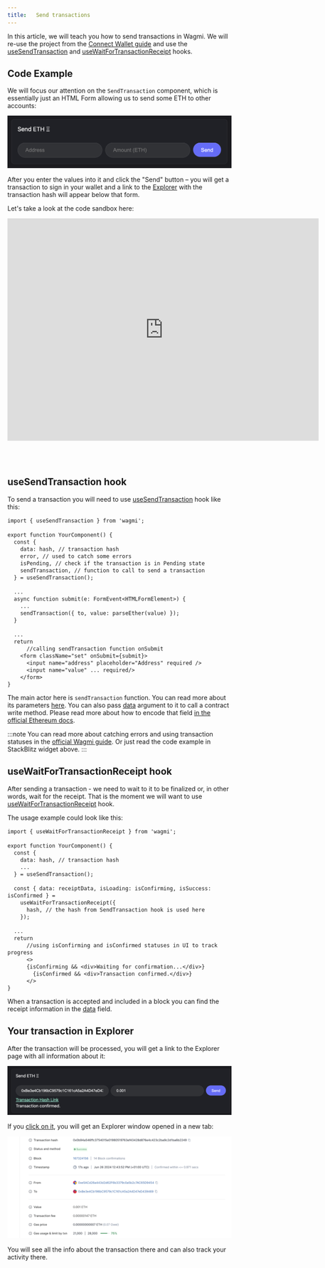 ```yaml
---
title:   Send transactions
---
```


In this article, we will teach you how to send transactions in Wagmi. We will re-use the project from the [Connect Wallet guide](/build-a-dapp/frontend/connect-wallet)
and use the [useSendTransaction](https://wagmi.sh/react/api/hooks/useSendTransaction) and [useWaitForTransactionReceipt](https://wagmi.sh/react/api/hooks/useWaitForTransactionReceipt) hooks.

## Code Example

We will focus our attention on the `SendTransaction` component, which is essentially just an HTML Form allowing us to send some ETH to other accounts:

![dapp_eth_form](/img/dapp_eth_form.png)

After you enter the values into it and click the "Send" button – you will get a transaction to sign in your wallet and a link to the [Explorer](https://explorer.testnet.aurora.dev/)
with the transaction hash will appear below that form.

Let's take a look at the code sandbox here:

<iframe width="700" height="500" src="https://stackblitz.com/edit/vitejs-vite-muf79v?embed=1&file=src%2FApp.tsx,src%2Fcomponents%2FSendTransaction.tsx&view=editor"
 style={{display:"block", margin: "auto"}} title="Connect wallet" frameborder="auto" allow="accelerometer; autoplay; clipboard-write; encrypted-media; gyroscope; picture-in-picture;
 web-share" allowfullscreen></iframe>

<br></br>

## useSendTransaction hook

To send a transaction you will need to use [useSendTransaction](https://wagmi.sh/react/api/hooks/useSendTransaction) hook like this:

```tsx [components/SendTransaction.tsx]
import { useSendTransaction } from 'wagmi';

export function YourComponent() {
  const {
    data: hash, // transaction hash
    error, // used to catch some errors
    isPending, // check if the transaction is in Pending state
    sendTransaction, // function to call to send a transaction
  } = useSendTransaction();

  ...
  async function submit(e: FormEvent<HTMLFormElement>) {
    ...
    sendTransaction({ to, value: parseEther(value) });
  }

  ...
  return
      //calling sendTransaction function onSubmit
    <form className="set" onSubmit={submit}>
      <input name="address" placeholder="Address" required />
      <input name="value" ... required/>
    </form>
}
 ```

 The main actor here is `sendTransaction` function. You can read more about its parameters [here](https://wagmi.sh/core/api/actions/sendTransaction).
 You can also pass [data](https://wagmi.sh/core/api/actions/sendTransaction#data) argument to it to call a contract write method.
 Please read more about how to encode that field [in the official Ethereum docs](https://ethereum.org/en/developers/docs/transactions/#the-data-field).

:::note
You can read more about catching errors and using transaction statuses in the [official Wagmi guide](https://wagmi.sh/react/guides/send-transaction).
Or just read the code example in StackBlitz widget above.
:::

## useWaitForTransactionReceipt hook

After sending a transaction - we need to wait to it to be finalized or, in other words, wait for the receipt.
That is the moment we will want to use [useWaitForTransactionReceipt](https://wagmi.sh/react/api/hooks/useWaitForTransactionReceipt) hook.

The usage example could look like this:

```tsx [components/SendTransaction.tsx]
import { useWaitForTransactionReceipt } from 'wagmi';

export function YourComponent() {
  const {
    data: hash, // transaction hash
    ...
  } = useSendTransaction();

  const { data: receiptData, isLoading: isConfirming, isSuccess: isConfirmed } =
    useWaitForTransactionReceipt({
      hash, // the hash from SendTransaction hook is used here
    });

  ...
  return
      //using isConfirming and isConfirmed statuses in UI to track progress
      <>
      {isConfirming && <div>Waiting for confirmation...</div>}
        {isConfirmed && <div>Transaction confirmed.</div>}
      </>
}
 ```

When a transaction is accepted and included in a block you can find the receipt information in the [data](https://wagmi.sh/react/api/hooks/useWaitForTransactionReceipt#data) field.

## Your transaction in Explorer

After the transaction will be processed, you will get a link to the Explorer page with all information about it:

![dapp_tx_sent](/img/dapp_tx_sent.png)

If you [click on it](https://explorer.testnet.aurora.dev/tx/0x0b94a546ffc3754015e01980519763ef43428d876e4c423c2ba9c2d1ba6b2249), you will get an Explorer window opened in a new tab:

![dapp_explorer_sendtx](/img/dapp_explorer_sendtx.png)

You will see all the info about the transaction there and can also track your activity there.
